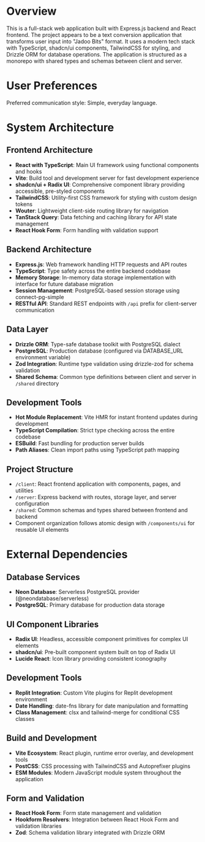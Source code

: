 # Overview

This is a full-stack web application built with Express.js backend and React frontend. The project appears to be a text conversion application that transforms user input into "Jadoo Bits" format. It uses a modern tech stack with TypeScript, shadcn/ui components, TailwindCSS for styling, and Drizzle ORM for database operations. The application is structured as a monorepo with shared types and schemas between client and server.

# User Preferences

Preferred communication style: Simple, everyday language.

# System Architecture

## Frontend Architecture
- **React with TypeScript**: Main UI framework using functional components and hooks
- **Vite**: Build tool and development server for fast development experience
- **shadcn/ui + Radix UI**: Comprehensive component library providing accessible, pre-styled components
- **TailwindCSS**: Utility-first CSS framework for styling with custom design tokens
- **Wouter**: Lightweight client-side routing library for navigation
- **TanStack Query**: Data fetching and caching library for API state management
- **React Hook Form**: Form handling with validation support

## Backend Architecture
- **Express.js**: Web framework handling HTTP requests and API routes
- **TypeScript**: Type safety across the entire backend codebase
- **Memory Storage**: In-memory data storage implementation with interface for future database migration
- **Session Management**: PostgreSQL-based session storage using connect-pg-simple
- **RESTful API**: Standard REST endpoints with `/api` prefix for client-server communication

## Data Layer
- **Drizzle ORM**: Type-safe database toolkit with PostgreSQL dialect
- **PostgreSQL**: Production database (configured via DATABASE_URL environment variable)
- **Zod Integration**: Runtime type validation using drizzle-zod for schema validation
- **Shared Schema**: Common type definitions between client and server in `/shared` directory

## Development Tools
- **Hot Module Replacement**: Vite HMR for instant frontend updates during development
- **TypeScript Compilation**: Strict type checking across the entire codebase
- **ESBuild**: Fast bundling for production server builds
- **Path Aliases**: Clean import paths using TypeScript path mapping

## Project Structure
- `/client`: React frontend application with components, pages, and utilities
- `/server`: Express backend with routes, storage layer, and server configuration
- `/shared`: Common schemas and types shared between frontend and backend
- Component organization follows atomic design with `/components/ui` for reusable UI elements

# External Dependencies

## Database Services
- **Neon Database**: Serverless PostgreSQL provider (@neondatabase/serverless)
- **PostgreSQL**: Primary database for production data storage

## UI Component Libraries
- **Radix UI**: Headless, accessible component primitives for complex UI elements
- **shadcn/ui**: Pre-built component system built on top of Radix UI
- **Lucide React**: Icon library providing consistent iconography

## Development Tools
- **Replit Integration**: Custom Vite plugins for Replit development environment
- **Date Handling**: date-fns library for date manipulation and formatting
- **Class Management**: clsx and tailwind-merge for conditional CSS classes

## Build and Development
- **Vite Ecosystem**: React plugin, runtime error overlay, and development tools
- **PostCSS**: CSS processing with TailwindCSS and Autoprefixer plugins
- **ESM Modules**: Modern JavaScript module system throughout the application

## Form and Validation
- **React Hook Form**: Form state management and validation
- **Hookform Resolvers**: Integration between React Hook Form and validation libraries
- **Zod**: Schema validation library integrated with Drizzle ORM